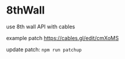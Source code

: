 # 8thWall
use 8th wall API with cables

example patch
https://cables.gl/edit/cmXoMS

update patch:
`npm run patchup`
